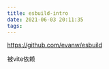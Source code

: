 ```yaml
---
title: esbuild-intro
date: 2021-06-03 20:11:35
tags:
---
```

https://github.com/evanw/esbuild

被vite依赖




